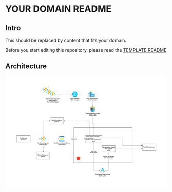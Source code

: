 # YOUR DOMAIN README

## Intro

This should be replaced by content that fits your domain.

Before you start editing this repository, please read the [TEMPLATE README](./docs/template-readme/README.md)

## Architecture

![design](ARCHITECTURE.png)
